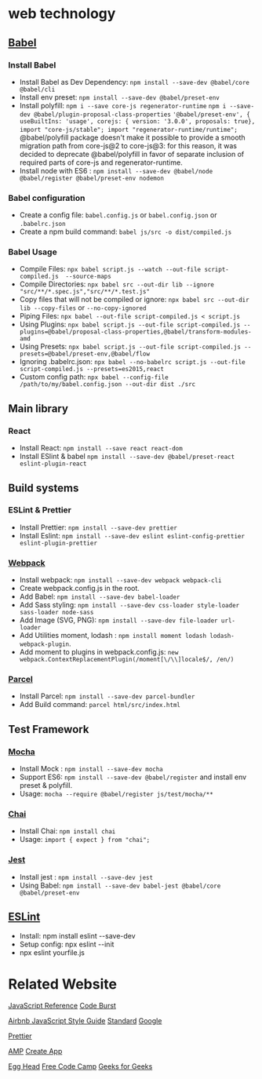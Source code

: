 # web technology

## [Babel](https://babeljs.io)

### Install Babel

* Install Babel as Dev Dependency: `npm install --save-dev @babel/core @babel/cli`
* Install env preset:  `npm install --save-dev @babel/preset-env`
* Install polyfill: 
    `npm i --save core-js regenerator-runtime`
    `npm i --save-dev @babel/plugin-proposal-class-properties`
    `'@babel/preset-env', {
        useBuiltIns: 'usage',
        corejs: { version: '3.0.0', proposals: true},`
    `import "core-js/stable"; import "regenerator-runtime/runtime";` 
    @babel/polyfill package doesn't make it possible to provide a smooth migration path from core-js@2 to core-js@3: for this reason, it was decided to deprecate @babel/polyfill in favor of separate inclusion of required parts of core-js and regenerator-runtime.
* Install node with ES6 : `npm install --save-dev @babel/node @babel/register @babel/preset-env nodemon`
   
### Babel configuration

* Create a config file: `babel.config.js` or `babel.config.json`  or `.babelrc.json` 
* Create a npm build command: `babel js/src -o dist/compiled.js`

### Babel Usage

* Compile Files: `npx babel script.js --watch --out-file script-compiled.js  --source-maps`
* Compile Directories: `npx babel src --out-dir lib --ignore "src/**/*.spec.js","src/**/*.test.js"`
* Copy files that will not be compiled or ignore: `npx babel src --out-dir lib --copy-files` or `--no-copy-ignored`
* Piping Files: `npx babel --out-file script-compiled.js < script.js`
* Using Plugins: `npx babel script.js --out-file script-compiled.js --plugins=@babel/proposal-class-properties,@babel/transform-modules-amd`
* Using Presets: `npx babel script.js --out-file script-compiled.js --presets=@babel/preset-env,@babel/flow`
* Ignoring .babelrc.json: `npx babel --no-babelrc script.js --out-file script-compiled.js --presets=es2015,react`
* Custom config path: `npx babel --config-file /path/to/my/babel.config.json --out-dir dist ./src`

## Main library

### React
* Install React: `npm install --save react react-dom`
* Install ESlint & babel `npm install --save-dev @babel/preset-react eslint-plugin-react`

## Build systems

### ESLint & Prettier

* Install Prettier: `npm install --save-dev prettier` 
* Install Eslint: `npm install --save-dev eslint eslint-config-prettier eslint-plugin-prettier`

### [Webpack](https://webpack.js.org/)

* Install webpack: `npm install --save-dev webpack webpack-cli`
* Create webpack.config.js in the root.
* Add Babel: `npm install --save-dev babel-loader`
* Add Sass styling: `npm install --save-dev css-loader style-loader sass-loader node-sass`
* Add Image (SVG, PNG): `npm install --save-dev file-loader url-loader`
* Add Utilities moment, lodash : `npm install moment lodash lodash-webpack-plugin`.
* Add moment to plugins in webpack.config.js: `new webpack.ContextReplacementPlugin(/moment[\/\\]locale$/, /en/)`

### [Parcel](https://parceljs.org)

* Install Parcel: `npm install --save-dev parcel-bundler`
* Add Build command: `parcel html/src/index.html`


## Test Framework

### [Mocha](https://mochajs.org/)

* Install Mock : `npm install --save-dev mocha`
* Support ES6: `npm install --save-dev @babel/register` and install env preset & polyfill.
* Usage: `mocha --require @babel/register js/test/mocha/**`

### [Chai](https://www.chaijs.com/)

* Install Chai: `npm install chai`
* Usage: `import { expect } from "chai";`


### [Jest](https://jestjs.io/)

* Install jest : `npm install --save-dev jest`
* Using Babel: `npm install --save-dev babel-jest @babel/core @babel/preset-env`



## [ESLint](https://eslint.org) 

* Install: npm install eslint --save-dev
* Setup config: npx eslint --init
* npx eslint yourfile.js


# Related Website

[JavaScript Reference](https://developer.mozilla.org/en-US/docs/Web/JavaScript/Reference)
[Code Burst](https://codeburst.io)

[Airbnb JavaScript Style Guide](https://github.com/airbnb/javascript)
[Standard](https://github.com/standard/standard)
[Google](https://github.com/google/eslint-config-google)

[Prettier](https://prettier.io/)

[AMP](https://amp.dev)
[Create App](https://createapp.dev)

[Egg Head](https://egghead.io)
[Free Code Camp](https://guide.freecodecamp.org)
[Geeks for Geeks](https://www.geeksforgeeks.org)

